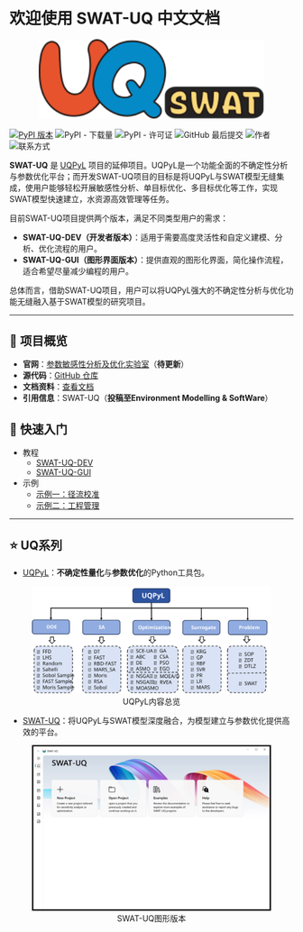 # 欢迎使用 SWAT-UQ 中文文档

<p align="center"><img src="../assets/SWAT-UQ.svg" width="400"/></p>

[![PyPI 版本](https://badge.fury.io/py/swatuq.svg)](https://badge.fury.io/py/swatuq) ![PyPI - 下载量](https://img.shields.io/pypi/dm/swatuq) ![PyPI - 许可证](https://img.shields.io/pypi/l/swatuq) ![GitHub 最后提交](https://img.shields.io/github/last-commit/smasky/SWAT-UQ) ![作者](https://img.shields.io/badge/Author-wmtSky-orange) ![联系方式](https://img.shields.io/badge/Contact-wmtsmasky%40gmail.com-blue)

**SWAT-UQ** 是 [UQPyL](https://github.com/smasky/UQPyL) 项目的延伸项目。UQPyL是一个功能全面的不确定性分析与参数优化平台；而开发SWAT-UQ项目的目标是将UQPyL与SWAT模型无缝集成，使用户能够轻松开展敏感性分析、单目标优化、多目标优化等工作，实现SWAT模型快速建立，水资源高效管理等任务。

目前SWAT-UQ项目提供两个版本，满足不同类型用户的需求：

 - **SWAT-UQ-DEV（开发者版本）**：适用于需要高度灵活性和自定义建模、分析、优化流程的用户。
 - **SWAT-UQ-GUI（图形界面版本）**：提供直观的图形化界面，简化操作流程，适合希望尽量减少编程的用户。

总体而言，借助SWAT-UQ项目，用户可以将UQPyL强大的不确定性分析与优化功能无缝融入基于SWAT模型的研究项目。

---

## 🔗 项目概览

- **官网**：[参数敏感性分析及优化实验室](http://www.uq-pyl.com)（**待更新**）
- **源代码**：[GitHub 仓库](https://github.com/smasky/SWAT-UQ/)
- **文档资料**：[查看文档](https://swat-uq.readthedocs.io/en/latest/)
- **引用信息**：SWAT-UQ（**投稿至Environment Modelling & SoftWare**）

## 🚀 快速入门

   - 教程
      - [SWAT-UQ-DEV](swat_uq_dev.md)
      - [SWAT-UQ-GUI](swat_uq_gui.md)
   - 示例
      - [示例一：径流校准](example_runoff_calibration.md)
      - [示例二：工程管理](best_management_practices.md)

---

## ⭐ UQ系列

- [UQPyL](https://github.com/smasky/UQPyL)：**不确定性量化**与**参数优化**的Python工具包。

<figure align="center">
  <img src="../assets/images//UQPyL_overview.svg" alt="UQPyL 总览图" width="800"/>
  <figcaption>UQPyL内容总览</figcaption>
</figure>

- [SWAT-UQ](https://github.com/smasky/SWAT-UQ)：将UQPyL与SWAT模型深度融合，为模型建立与参数优化提供高效的平台。

<figure align="center">
  <img src="../assets/images//MainUI.jpg" alt="SWAT-UQ 图形界面版本" width="500"/>
  <figcaption>SWAT-UQ图形版本</figcaption>
</figure>
